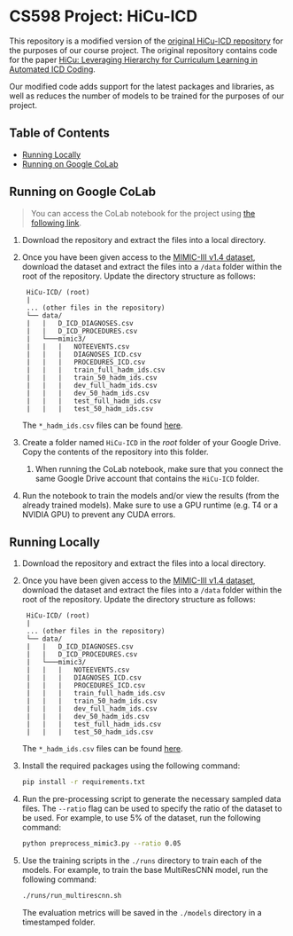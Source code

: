 # CS598 Project: HiCu-ICD

This repository is a modified version of the [original HiCu-ICD repository](https://github.com/wren93/HiCu-ICD) for the
purposes of our course project. The original repository contains code for the
paper [HiCu: Leveraging Hierarchy for Curriculum Learning in Automated ICD Coding](https://arxiv.org/abs/2208.02301).

Our modified code adds support for the latest packages and libraries, as well as reduces
the number of models to be trained for the purposes of our project.

Table of Contents
-----

- [Running Locally](#running-locally)
- [Running on Google CoLab](#running-on-google-colab)

Running on Google CoLab
-----

> You can access the CoLab notebook for the project
> using [the following link](https://colab.research.google.com/drive/1Qvs9qVqJqd3foCv2zEM-S8XpE1oOX01b?usp=sharing).

1. Download the repository and extract the files into a local directory.

2. Once you have been given access to the [MIMIC-III v1.4 dataset](https://physionet.org/content/mimiciii/1.4/),
   download the dataset and extract the files into a `/data` folder within the root of the repository. Update the
   directory structure as follows:

   ```
    HiCu-ICD/ (root)
    |
    ... (other files in the repository)
    └── data/
    |   |   D_ICD_DIAGNOSES.csv
    |   |   D_ICD_PROCEDURES.csv
    |   └───mimic3/
    |   |   |   NOTEEVENTS.csv
    |   |   |   DIAGNOSES_ICD.csv
    |   |   |   PROCEDURES_ICD.csv
    |   |   |   train_full_hadm_ids.csv
    |   |   |   train_50_hadm_ids.csv
    |   |   |   dev_full_hadm_ids.csv
    |   |   |   dev_50_hadm_ids.csv
    |   |   |   test_full_hadm_ids.csv
    |   |   |   test_50_hadm_ids.csv
    ```

   The `*_hadm_ids.csv` files can be
   found [here](https://github.com/jamesmullenbach/caml-mimic/tree/master/mimicdata/mimic3).


3. Create a folder named `HiCu-ICD` in the *root* folder of your Google Drive. Copy the contents of the repository into
   this folder.

    1. When running the CoLab notebook, make sure that you connect the same Google Drive account that contains
       the `HiCu-ICD` folder.

4. Run the notebook to train the models and/or view the results (from the already trained models). Make sure to use a
   GPU runtime (e.g. T4 or a NVIDIA GPU) to prevent any CUDA errors.

Running Locally
-----

1. Download the repository and extract the files into a local directory.

2. Once you have been given access to the [MIMIC-III v1.4 dataset](https://physionet.org/content/mimiciii/1.4/),
   download the dataset and extract the files into a `/data` folder within the root of the repository. Update the
   directory structure as follows:

   ```
    HiCu-ICD/ (root)
    |
    ... (other files in the repository)
    └── data/
    |   |   D_ICD_DIAGNOSES.csv
    |   |   D_ICD_PROCEDURES.csv
    |   └───mimic3/
    |   |   |   NOTEEVENTS.csv
    |   |   |   DIAGNOSES_ICD.csv
    |   |   |   PROCEDURES_ICD.csv
    |   |   |   train_full_hadm_ids.csv
    |   |   |   train_50_hadm_ids.csv
    |   |   |   dev_full_hadm_ids.csv
    |   |   |   dev_50_hadm_ids.csv
    |   |   |   test_full_hadm_ids.csv
    |   |   |   test_50_hadm_ids.csv
    ```

   The `*_hadm_ids.csv` files can be
   found [here](https://github.com/jamesmullenbach/caml-mimic/tree/master/mimicdata/mimic3).

3. Install the required packages using the following command:

    ```bash
    pip install -r requirements.txt
    ```

4. Run the pre-processing script to generate the necessary sampled data files. The `--ratio` flag can be used to specify
   the ratio of the dataset to be used. For example, to use 5% of the dataset, run the following command:

    ```bash
    python preprocess_mimic3.py --ratio 0.05
    ```

5. Use the training scripts in the `./runs` directory to train each of the models. For example, to train the base
   MultiResCNN model, run the following command:

    ```bash
    ./runs/run_multirescnn.sh
    ```

   The evaluation metrics will be saved in the `./models` directory in a timestamped folder.